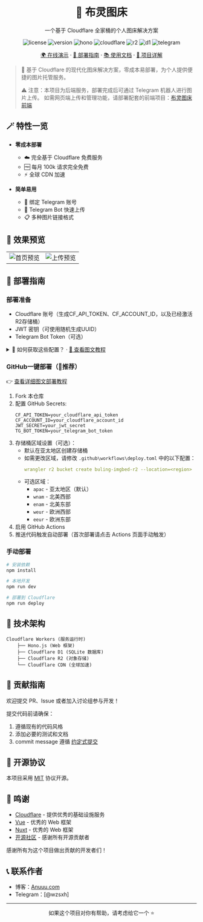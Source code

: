 <div align="center">
    <h1>🌈 布灵图床</h1>
    <p>一个基于 Cloudflare 全家桶的个人图床解决方案</p>
    <p>
        <img src="https://img.shields.io/badge/license-MIT-blue.svg" alt="license">
        <img src="https://img.shields.io/badge/version-1.0.0-brightgreen.svg" alt="version">
        <img src="https://img.shields.io/badge/Hono-3.x-E36002.svg" alt="hono">
        <img src="https://img.shields.io/badge/Cloudflare-Workers-F38020.svg" alt="cloudflare">
        <img src="https://img.shields.io/badge/Cloudflare%20R2-Storage-F38020.svg" alt="r2">
        <img src="https://img.shields.io/badge/Cloudflare%20D1-Database-F38020.svg" alt="d1">
        <img src="https://img.shields.io/badge/Telegram-Bot-26A5E4.svg" alt="telegram">
    </p>
    <p>
        <a href="https://img.808080.xyz">🌍 在线演示</a> ·
        <a href="#部署指南">🚀 部署指南</a> ·
        <a href="#使用文档">📚 使用文档</a> ·
        <a href="https://anuuu.com/buling-imgbed.html">🎯 项目详解</a>
    </p>
</div>

> 🎯 基于 Cloudflare 的现代化图床解决方案，零成本易部署，为个人提供便捷的图片托管服务。
> 
> ⚠️ 注意：本项目为后端服务，部署完成后可通过 Telegram 机器人进行图片上传。
> 如需网页端上传和管理功能，请部署配套的前端项目：[布灵图床前端](https://github.com/wzs8/buling-imgbed-frontend)



## 🪄 特性一览

- **零成本部署**
  - ☁️ 完全基于 Cloudflare 免费服务
  - 🆓 每月 100k 请求完全免费
  - ⚡ 全球 CDN 加速
  
- **简单易用**
  - 🔐 绑定 Telegram 账号
  - 🤖 Telegram Bot 快速上传
  - 📋 多种图片链接格式



## 📸 效果预览

<table>
  <tr>
    <td><img src="https://s1.img.808080.xyz/07a0de2be6678c5e27e75a7e5a646cce.png" alt="首页预览"></td>
    <td><img src="https://s1.img.808080.xyz/410f2aeb7b63e9048ed55f99df050627.png" alt="上传预览"></td>
  </tr>
</table>

## 🚀 部署指南

### 部署准备

- Cloudflare 账号（生成CF_API_TOKEN、CF_ACCOUNT_ID，以及已经激活R2存储桶）
- JWT 密钥（可使用随机生成UUID）
- Telegram Bot Token（可选）

<details>
<summary>📝 如何获取这些配置？ · <a href="https://anuuu.com/buling-imgbed-config.html">📖 查看图文教程</a></summary>

#### 1. Cloudflare 配置获取
1. 注册并登录 [Cloudflare](https://dash.cloudflare.com)
2. 获取 Account ID：
   - 登录后点击右上角的账号图标
   - 在下拉菜单中选择 "Account Home"
   - 在右侧可以找到你的 Account ID
3. 创建 API Token：
   - 进入 [API Tokens 页面](https://dash.cloudflare.com/profile/api-tokens)
   - 点击 "Create Token"
   - 选择 "Create Custom Token"
   - 权限设置：
     - Account.Workers R2 Storage: Read & Write
     - Account.Workers Scripts: Edit
     - Account.D1: Edit
     - Account.Cloudflare Pages: Edit (建议添加，用于前端项目部署，可复用此token)

#### 2. JWT 密钥生成
- 方法一：使用在线 UUID 生成器：[UUID Generator](https://www.uuidgenerator.net/)
- 方法二：使用命令行：
  ```bash
  # Linux/Mac
  uuidgen
  # 或者
  python -c 'import uuid; print(uuid.uuid4())'
  ```

#### 3. Telegram Bot Token 获取
1. 在 Telegram 中找到 [@BotFather](https://t.me/BotFather)
2. 发送 `/newbot` 命令
3. 按照提示设置机器人名称
4. 创建成功后，BotFather 会发送给你 Bot Token

</details>

### GitHub一键部署（🌟推荐）
👉 [查看详细图文部署教程](https://anuuu.com/buling-imgbed-backend-deploy.html)

1. Fork 本仓库
2. 配置 GitHub Secrets:
   ```
   CF_API_TOKEN=your_cloudflare_api_token
   CF_ACCOUNT_ID=your_cloudflare_account_id
   JWT_SECRET=your_jwt_secret
   TG_BOT_TOKEN=your_telegram_bot_token
   ```
3. 存储桶区域设置（可选）：
   - 默认在亚太地区创建存储桶
   - 如需更改区域，请修改 `.github\workflows\deploy.toml` 中的以下配置：
     ```yaml
     wrangler r2 bucket create buling-imgbed-r2 --location=<region>
     ```
   - 可选区域：
     - `apac` - 亚太地区（默认）
     - `wnam` - 北美西部
     - `enam` - 北美东部
     - `weur` - 欧洲西部
     - `eeur` - 欧洲东部
4. 启用 GitHub Actions
5. 推送代码触发自动部署（首次部署请点击 Actions 页面手动触发）


### 手动部署

```bash
# 安装依赖
npm install

# 本地开发
npm run dev

# 部署到 Cloudflare
npm run deploy
```

## 🔧 技术架构

```
Cloudflare Workers (服务运行时)
    ├── Hono.js (Web 框架)
    ├── Cloudflare D1 (SQLite 数据库)
    ├── Cloudflare R2 (对象存储)
    └── Cloudflare CDN (全球加速)
```

## 🤝 贡献指南

欢迎提交 PR、Issue 或者加入讨论组参与开发！

提交代码前请确保：
1. 遵循现有的代码风格
2. 添加必要的测试和文档
3. commit message 遵循 [约定式提交](https://www.conventionalcommits.org/zh-hans/v1.0.0/)

## 📜 开源协议

本项目采用 [MIT](LICENSE) 协议开源。

## 🎉 鸣谢
- [Cloudflare](https://www.cloudflare.com/) - 提供优秀的基础设施服务
- [Vue](https://vuejs.org/) - 优秀的 Web 框架
- [Nuxt](https://nuxt.com/) - 优秀的 Web 框架
- [开源社区](https://github.com/) - 感谢所有开源贡献者

感谢所有为这个项目做出贡献的开发者们！

## 📞 联系作者

- 博客：[Anuuu.com](https://anuuu.com)
- Telegram：[@wzsxh]

---

<div align="center">
    如果这个项目对你有帮助，请考虑给它一个 ⭐️
</div>

